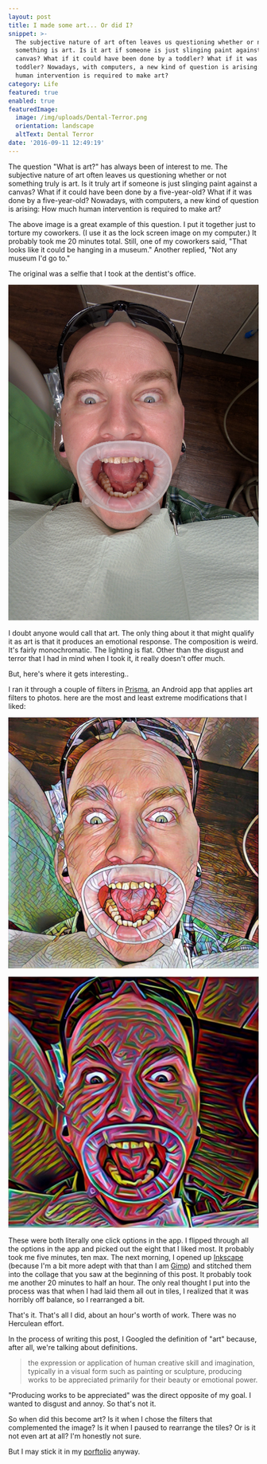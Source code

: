 ```yaml
---
layout: post
title: I made some art... Or did I?
snippet: >-
  The subjective nature of art often leaves us questioning whether or not
  something is art. Is it art if someone is just slinging paint against a
  canvas? What if it could have been done by a toddler? What if it was done by a
  toddler? Nowadays, with computers, a new kind of question is arising: How much
  human intervention is required to make art?
category: Life
featured: true
enabled: true
featuredImage:
  image: /img/uploads/Dental-Terror.png
  orientation: landscape
  altText: Dental Terror
date: '2016-09-11 12:49:19'
---
```

The question "What is art?" has always been of interest to me. The subjective nature of art often leaves us questioning whether or not something truly is art. Is it truly art if someone is just slinging paint against a canvas? What if it could have been done by a five-year-old? What if it was done by a five-year-old? Nowadays, with computers, a new kind of question is arising: How much human intervention is required to make art?

The above image is a great example of this question. I put it together just to torture my coworkers. (I use it as the lock screen image on my computer.) It probably took me 20 minutes total. Still, one of my coworkers said, "That looks like it could be hanging in a museum." Another replied, "Not any museum I'd go to."

The original was a selfie that I took at the dentist's office.

![Me at the dentist](/img/uploads/Dental-Terror-Original.jpg)

I doubt anyone would call that art. The only thing about it that might qualify it as art is that it produces an emotional response. The composition is weird. It's fairly monochromatic. The lighting is flat. Other than the disgust and terror that I had in mind when I took it, it really doesn't offer much. 

But, here's where it gets interesting..

I ran it through a couple of filters in [Prisma](https://play.google.com/store/apps/details?id=com.neuralprisma), an Android app that applies art filters to photos. here are the most and least extreme modifications that I liked:

![Me at the dentist with a Prisma filter](/img/uploads/Dental-Terror-1.jpg)

![Me at the dentist with another Prisma filter](/img/uploads/Dental-Terror-2.jpg)

These were both literally one click options in the app. I flipped through all the options in the app and picked out the eight that I liked most. It probably took me five minutes, ten max. The next morning, I opened up [Inkscape](https://inkscape.org/en/) (because I'm a bit more adept with that than I am [Gimp](http://www.gimp.org/)) and stitched them into the collage that you saw at the beginning of this post. It probably took me another 20 minutes to half an hour. The only real thought I put into the process was that when I had laid them all out in tiles, I realized that it was horribly off balance, so I rearranged a bit. 

That's it. That's all I did, about an hour's worth of work. There was no Herculean effort.

In the process of writing this post, I Googled the definition of "art" because, after all, we're talking about definitions. 

> the expression or application of human creative skill and imagination, typically in a visual form such as painting or sculpture, producing works to be appreciated primarily for their beauty or emotional power.

"Producing works to be appreciated" was the direct opposite of my goal. I wanted to disgust and annoy. So that's not it.

So when did this become art? Is it when I chose the filters that complemented the image? Is it when I paused to rearrange the tiles? Or is it not even art at all? I'm honestly not sure. 

But I may stick it in my [porftolio](/art) anyway.
